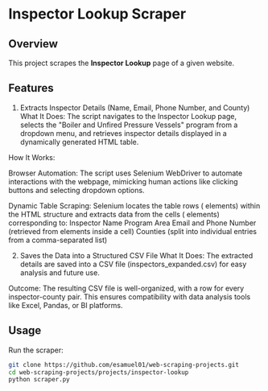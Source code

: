 # Inspector Lookup Scraper

## Overview
This project scrapes the **Inspector Lookup** page of a given website.

## Features
1. Extracts Inspector Details (Name, Email, Phone Number, and County)
What It Does:
The script navigates to the Inspector Lookup page, selects the "Boiler and Unfired Pressure Vessels" program from a dropdown menu, and retrieves inspector details displayed in a dynamically generated HTML table.

How It Works:

Browser Automation:
The script uses Selenium WebDriver to automate interactions with the webpage, mimicking human actions like clicking buttons and selecting dropdown options.

Dynamic Table Scraping:
Selenium locates the table rows (<tr> elements) within the HTML structure and extracts data from the cells (<td> elements) corresponding to:
Inspector Name
Program Area
Email and Phone Number (retrieved from <span> elements inside a cell)
Counties (split into individual entries from a comma-separated list)

2. Saves the Data into a Structured CSV File
What It Does:
The extracted details are saved into a CSV file (inspectors_expanded.csv) for easy analysis and future use.

Outcome:
The resulting CSV file is well-organized, with a row for every inspector-county pair. This ensures compatibility with data analysis tools like Excel, Pandas, or BI platforms.

## Usage
Run the scraper:
```bash
git clone https://github.com/esamuel01/web-scraping-projects.git
cd web-scraping-projects/projects/inspector-lookup
python scraper.py
